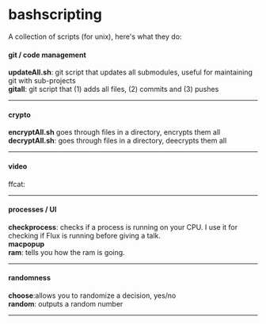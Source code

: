 bashscripting
=============

A collection of scripts (for unix), here's what they do:

#### git / code management
**updateAll.sh**:	git script that updates all submodules, useful for maintaining git with sub-projects  
**gitall**: git script that (1) adds all files, (2) commits and (3) pushes  
* * *
#### crypto
**encryptAll.sh**	goes through files in a directory, encrypts them all  
**decryptAll.sh**: goes through files in a directory, deecrypts them all  
* * *
#### video
ffcat: 
* * *

#### processes / UI
**checkprocess**: checks if a process is running on your CPU. I use it for checking if Flux is running before giving a talk.  
**macpopup**	  
**ram**: tells you how the ram is going.  
* * *

#### randomness
**choose**:allows you to randomize a decision, yes/no  
**random**: outputs a random number  
* * *



